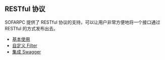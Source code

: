 ## RESTful 协议

SOFARPC 提供了 RESTful 协议的支持，可以让用户非常方便地将一个接口通过 RESTful 的方式发布出去。

* [基本使用](./RESTful-Basic)
* [自定义 Filter](./RESTful-Filter)
* [集成 Swagger](./RESTful-Swagger)